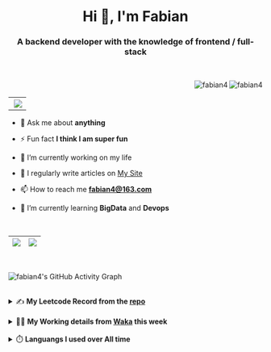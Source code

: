 <h1 align="center">Hi 👋, I'm Fabian</h1>
<h3 align="center">A backend developer with the knowledge of frontend / full-stack</h3>

<br/>

<img align="right" src="https://komarev.com/ghpvc/?username=fabian4&label=views&color=0e75b6&style=flat" alt="fabian4" /><img align="right" src="https://img.shields.io/badge/Author-fabian4-orange?logo=Dark%20Reader" alt="fabian4" />

<br/>

<table align="right" border="0.5"><tr><th><img align="right"  src="https://github-readme-stats.vercel.app/api/top-langs/?username=fabian4&layout=compact&theme=buefy&hide_border=true"/</th></tr></table>

- 💬 Ask me about **anything**

- ⚡ Fun fact **I think I am super fun**

- 🔭 I’m currently working on my life

- 📝 I regularly write articles on [My Site](https://fabian4.site/)

- 📫 How to reach me **fabian4@163.com**

- 🌱 I’m currently learning **BigData** and **Devops** 

<!-- - 📄 Know about my Daily details on [My Personal Blog Galllery](https://fabian4.github.io/gallery/) -->

<br/>

|  <img align="center" src="https://github-readme-streak-stats.herokuapp.com/?user=fabian4&theme=gruvbox_duo&currStreakNum=2FD3EB&fire=pink&sideLabels=F00&hide_border=true&date_format=[Y.]n.j" /> |  <img align="center" src="https://github-readme-stats.vercel.app/api?username=fabian4&count_private=true&show_icons=true&theme=flag-india&show_owner=true&hide_border=true" />|
| ------------- | ------------- |

<br/>

![fabian4's GitHub Activity Graph](https://github-readme-activity-graph.cyclic.app/graph?username=fabian4&theme=github-light)

<br/>
<details>
  <summary>✍️ <b>My Leetcode Record from the <a href="https://github.com/fabian4/leetcode">repo</a></b></summary>
 
 ---
  
|[![Leetcode Stats](https://leetcard.jacoblin.cool/fabianbao?theme=light&font=Zen%20Kurenaido&ext=heatmap&site=cn&border=0)](https://leetcode-cn.com/u/fabianbao/)|
| ------------- |
  
<!--|[![Leetcode Stats](https://leetcard.jacoblin.cool/fabianbao?theme=light&font=Bubbler%20One&ext=heatmap&site=cn&border=0)](https://leetcode-cn.com/u/fabianbao/)|[![fabian's LeetCode Stats](https://leetcode-stats.vercel.app/api?username=fabian)](https://leetcode-cn.com/u/fabianbao/)|
| ------------- | ------------- | -->
  
|![image](https://user-images.githubusercontent.com/60428924/216034888-f8b4b00e-da4c-486c-9872-e4a18b9c6325.png)|
| ------------- |
|![image](https://user-images.githubusercontent.com/60428924/216035023-02273762-0103-4d59-affc-23d4d0c18d1d.png)|
  
</details>

<br/>

<details>
  <summary>👨‍💻 <b>My Working details from <a href="https://wakatime.com/@fabian4">Waka</a> this week</b></summary>

---

<!--START_SECTION:waka-->
![Code Time](http://img.shields.io/badge/Code%20Time-329%20hrs%2015%20mins-blue)

**I'm an Early 🐤** 

```text
🌞 Morning      215 commits       ████████░░░░░░░░░░░░░░░░░   32.28 % 
🌆 Daytime      264 commits       ██████████░░░░░░░░░░░░░░░   39.64 % 
🌃 Evening      181 commits       ██████░░░░░░░░░░░░░░░░░░░   27.18 % 
🌙 Night          6 commits       ░░░░░░░░░░░░░░░░░░░░░░░░░   00.90 % 

```
📅 **I'm Most Productive on Wednesday** 

```text
Monday         113 commits       ████░░░░░░░░░░░░░░░░░░░░░   16.97 % 
Tuesday        105 commits       ████░░░░░░░░░░░░░░░░░░░░░   15.77 % 
Wednesday      136 commits       █████░░░░░░░░░░░░░░░░░░░░   20.42 % 
Thursday       109 commits       ████░░░░░░░░░░░░░░░░░░░░░   16.37 % 
Friday          97 commits       ███░░░░░░░░░░░░░░░░░░░░░░   14.56 % 
Saturday        41 commits       █░░░░░░░░░░░░░░░░░░░░░░░░   06.16 % 
Sunday          65 commits       ██░░░░░░░░░░░░░░░░░░░░░░░   09.76 % 

```


📊 **This Week I Spent My Time On** 

```text
💬 Programming Languages: 
Java                     27 mins             ███████████░░░░░░░░░░░░░░   45.67 % 
Scala                    12 mins             █████░░░░░░░░░░░░░░░░░░░░   20.82 % 
Text                     9 mins              ████░░░░░░░░░░░░░░░░░░░░░   16.73 % 
GitIgnore file           9 mins              ████░░░░░░░░░░░░░░░░░░░░░   16.59 % 
Markdown                 0 secs              ░░░░░░░░░░░░░░░░░░░░░░░░░   00.18 % 

🔥 Editors: 
IntelliJ                 59 mins             █████████████████████████   100.00 % 

💻 Operating System: 
Mac                      59 mins             █████████████████████████   100.00 % 

```


<!--END_SECTION:waka-->
  
</details>

<br/>

<details>
  <summary>⏱️ <b>Languangs I used over All time</b></summary>
  
---
  
![languages all time](https://wakatime.com/share/@32ef5ac6-eac5-4886-805c-ce9fe059857e/efc24c85-e478-4696-bcbd-c5669145b831.svg)
  
</details>
